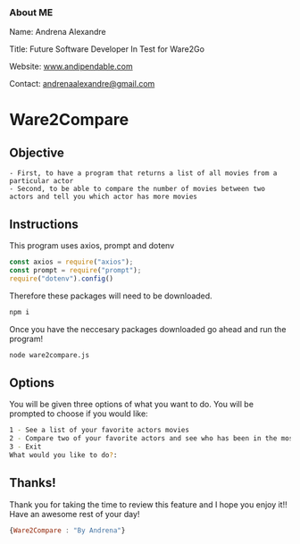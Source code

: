 ### About ME

Name: 
Andrena Alexandre 

Title: 
Future Software Developer In Test for Ware2Go 

Website:
www.andipendable.com 

Contact:
andrenaalexandre@gmail.com

# Ware2Compare

## Objective
    - First, to have a program that returns a list of all movies from a particular actor      
    - Second, to be able to compare the number of movies between two actors and tell you which actor has more movies

## Instructions
This program uses axios, prompt and dotenv 

```js
const axios = require("axios");
const prompt = require("prompt");
require("dotenv").config()
```

Therefore these packages will need to be downloaded. 

```bash
npm i
```

Once you have the neccesary packages downloaded go ahead and run the program!

```bash
node ware2compare.js
```

## Options
You will be given three options of what you want to do. You will be prompted to choose if you would like:

```bash
1 - See a list of your favorite actors movies 
2 - Compare two of your favorite actors and see who has been in the most movies
3 - Exit
What would you like to do?:
```

## Thanks!
Thank you for taking the time to review this feature and I hope you enjoy it!!
Have an awesome rest of your day!

```js
{Ware2Compare : "By Andrena"}
```









